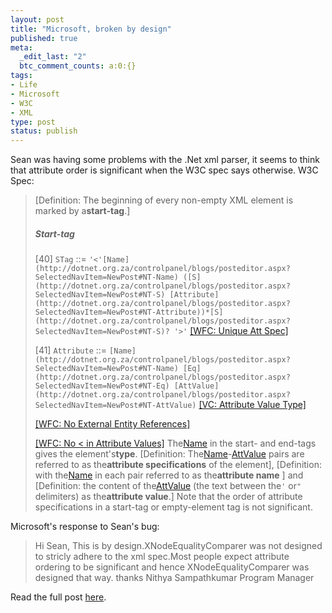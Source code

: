 ```yaml
---
layout: post
title: "Microsoft, broken by design"
published: true
meta:
  _edit_last: "2"
  btc_comment_counts: a:0:{}
tags:
- Life
- Microsoft
- W3C
- XML
type: post
status: publish
---
```

Sean was having some problems with the .Net xml parser, it seems to think that attribute order is significant when the W3C spec says otherwise. W3C Spec:

> [Definition: The beginning of every non-empty XML element is marked by a**start-tag**.]
>
> ##### Start-tag
>
> [40]
> `STag`
> ::=
> `'<'[Name](http://dotnet.org.za/controlpanel/blogs/posteditor.aspx?SelectedNavItem=NewPost#NT-Name) ([S](http://dotnet.org.za/controlpanel/blogs/posteditor.aspx?SelectedNavItem=NewPost#NT-S) [Attribute](http://dotnet.org.za/controlpanel/blogs/posteditor.aspx?SelectedNavItem=NewPost#NT-Attribute))*[S](http://dotnet.org.za/controlpanel/blogs/posteditor.aspx?SelectedNavItem=NewPost#NT-S)? '>'`
> [[WFC: Unique Att Spec]](http://dotnet.org.za/controlpanel/blogs/posteditor.aspx?SelectedNavItem=NewPost#uniqattspec)
>
> [41]
> `Attribute`
> ::=
> `[Name](http://dotnet.org.za/controlpanel/blogs/posteditor.aspx?SelectedNavItem=NewPost#NT-Name) [Eq](http://dotnet.org.za/controlpanel/blogs/posteditor.aspx?SelectedNavItem=NewPost#NT-Eq) [AttValue](http://dotnet.org.za/controlpanel/blogs/posteditor.aspx?SelectedNavItem=NewPost#NT-AttValue)`
> [[VC: Attribute Value Type]](http://dotnet.org.za/controlpanel/blogs/posteditor.aspx?SelectedNavItem=NewPost#ValueType)
>
> [[WFC: No External Entity References]](http://dotnet.org.za/controlpanel/blogs/posteditor.aspx?SelectedNavItem=NewPost#NoExternalRefs)
>
> [[WFC: No < in Attribute Values]](http://dotnet.org.za/controlpanel/blogs/posteditor.aspx?SelectedNavItem=NewPost#CleanAttrVals)
> The[Name](http://dotnet.org.za/controlpanel/blogs/posteditor.aspx?SelectedNavItem=NewPost#NT-Name) in the start- and end-tags gives the element's**type**. [Definition: The[Name](http://dotnet.org.za/controlpanel/blogs/posteditor.aspx?SelectedNavItem=NewPost#NT-Name)-[AttValue](http://dotnet.org.za/controlpanel/blogs/posteditor.aspx?SelectedNavItem=NewPost#NT-AttValue) pairs are referred to as the**attribute specifications** of the element], [Definition: with the[Name](http://dotnet.org.za/controlpanel/blogs/posteditor.aspx?SelectedNavItem=NewPost#NT-Name) in each pair referred to as the**attribute name** ] and [Definition: the content of the[AttValue](http://dotnet.org.za/controlpanel/blogs/posteditor.aspx?SelectedNavItem=NewPost#NT-AttValue) (the text between the`'` or`"` delimiters) as the**attribute value**.] Note that the order of attribute specifications in a start-tag or empty-element tag is not significant.

Microsoft's response to Sean's bug:

> Hi Sean, This is by design.XNodeEqualityComparer was not designed to stricly adhere to the xml spec.Most people expect attribute ordering to be significant and hence XNodeEqualityComparer was designed that way. thanks Nithya Sampathkumar Program Manager

Read the full post [here](http://dotnet.org.za/codingsanity/archive/2009/07/05/by-design-bugs.aspx).
